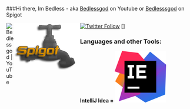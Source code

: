 ###Hi there, Im Bedless - aka [Bedlessgod][youtube] on Youtube or [Bedlesssgod][spigot] on Spigot

[<img align="left" alt="Bedlessgod | YouTube" width="22px" src="https://cdn.jsdelivr.net/npm/simple-icons@v3/icons/youtube.svg" />][youtube]

[![Twitter Follow](https://img.shields.io/twitter/follow/Bedlesssgod?color=1DA1F2&logo=twitter&style=for-the-badge)](https://twitter.com/intent/follow?original_referer=https%3A%2F%2Fgithub.com%2FBedlesssgod&screen_name=Bedlesssgod)
<a href="https://www.spigotmc.org/resources/authors/bedlesssgod.1144926/">
[<img align="left" alt="spigot.com" redirect="" width="179px" height="127px" src="./spigot.png" />]
</a>

### Languages and other Tools:
<b href="https://www.jetbrains.com/">
IntelliJ Idea = <img align="" alt="jetbrains.com" src="./idea.svg" />
</b>

[youtube]: https://www.youtube.com/channel/UCf4GeEdUXZQsGjN5XBgdm-Q
[spigot]: https://www.spigotmc.org/resources/authors/bedlesssgod.1144926/
[Download]: https://www.jetbrains.com/